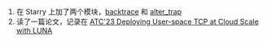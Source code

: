 1. 在 Starry 上加了两个模块，[backtrace](https://github.com/Azure-stars/Starry/tree/feat/module/modules/axbacktrace) 和 [alter_trap](https://github.com/Azure-stars/Starry/tree/feat/module/crates/alter_trap)
2. 读了一篇论文，记录在 [ATC'23 Deploying User-space TCP at Cloud Scale with LUNA](https://github.com/scPointer/Os-Learning-Log/blob/master/Reading%20ATC'23%20Deploying%20User-space%20TCP%20at%20Cloud%20Scale%20with%20LUNA.md)
